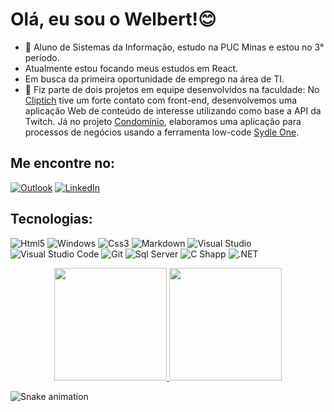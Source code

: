 # Olá, eu sou o Welbert!😊



- 🌱 Aluno de Sistemas da Informação, estudo na PUC Minas e estou no 3° período.
- Atualmente estou focando meus estudos em React.
- Em busca da primeira oportunidade de emprego na área de TI.
- 💬 Fiz parte de dois projetos em equipe desenvolvidos na faculdade: No [Cliptich](https://github.com/ICEI-PUC-Minas-PMV-SI/pmv-si-2021-1-e1-proj-web-t1-clipitch) tive um forte contato com front-end, desenvolvemos uma aplicação Web de conteúdo de interesse utilizando como base a API da Twitch. Já no projeto [Condomínio](https://github.com/ICEI-PUC-Minas-PMV-SI/pmv-si-2021-2-e2-proj-bpm-t1-condominio), elaboramos uma aplicação para processos de negócios usando a ferramenta low-code [Sydle One](https://www.sydle.com/br/).

## Me encontre no:
<a href="mailto:welbertjunior@live.com"><img alt="Outlook" src="https://img.shields.io/badge/Microsoft_Outlook-0078D4?style=for-the-badge&logo=microsoft-outlook&logoColor=white" /></a> <a href="https://www.linkedin.com/in/welbert-junior-2458b4167/"><img alt="LinkedIn" src="https://img.shields.io/badge/linkedin-%230077B5.svg?style=for-the-badge&logo=linkedin&logoColor=white"/></a>
  
## Tecnologias:
<img alt="Html5" src="https://img.shields.io/badge/HTML5-E34F26?style=for-the-badge&logo=html5&logoColor=white"/> <img alt="Windows" src="https://img.shields.io/badge/Windows-0078D6?style=for-the-badge&logo=windows&logoColor=white"/> <img alt="Css3" src="https://img.shields.io/badge/CSS3-1572B6?style=for-the-badge&logo=css3&logoColor=white"/> <img alt="Markdown" src="https://img.shields.io/badge/Markdown-000000?style=for-the-badge&logo=markdown&logoColor=white"/> <img alt="Visual Studio" src="https://img.shields.io/badge/Visual%20Studio-5C2D91.svg?style=for-the-badge&logo=visual-studio&logoColor=white"/> <img alt="Visual Studio Code" src="https://img.shields.io/badge/VS Code-0078d7.svg?style=for-the-badge&logo=visual-studio-code&logoColor=white"/> <img alt="Git" src="https://img.shields.io/badge/git-%23F05033.svg?style=for-the-badge&logo=git&logoColor=white"/> <img alt="Sql Server" src="https://img.shields.io/badge/Microsoft%20SQL%20Server-CC2927?style=for-the-badge&logo=microsoft%20sql%20server&logoColor=white"/> <img alt="C Shapp" src="https://img.shields.io/badge/C%23-239120?style=for-the-badge&logo=c-sharp&logoColor=white"/> <img alt=".NET" src="https://img.shields.io/badge/.NET-512BD4?style=for-the-badge&logo=dotnet&logoColor=white"/>

<div align="center">
  <a href="https://github.com/WelbertJr">
  <img height="180em" src="https://github-readme-stats.vercel.app/api?username=WelbertJr&show_icons=true&theme=dark&include_all_commits=true&count_private=true"/>
  <img height="180em" src="https://github-readme-stats.vercel.app/api/top-langs/?username=WelbertJr&layout=compact&langs_count=7&theme=dark"/></a>
</div>

![Snake animation](https://github.com/WelbertJr/WelbertJr/blob/output/github-contribution-grid-snake.svg)
